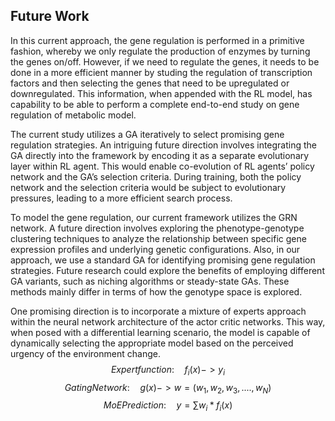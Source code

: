 ## Future Work
In this current approach, the gene regulation is performed in a primitive fashion, whereby we only regulate the production of enzymes by turning the genes on/off. However, if we need to regulate the genes, it needs to be done in a more efficient manner by studing the regulation of transcription factors and then selecting the genes that need to be upregulated or downregulated. This information, when appended with the RL model, has capability to be able to perform a complete end-to-end study on gene regulation of metabolic model.

The current study utilizes a GA iteratively to select promising gene regulation strategies. An intriguing future direction involves integrating the GA directly into the framework by encoding it as a separate evolutionary layer within RL agent. This would enable co-evolution of RL agents’ policy network and the GA’s selection criteria. During training, both the policy network and the selection criteria would be subject to evolutionary pressures, leading to a more efficient search process.

To model the gene regulation, our current framework utilizes the GRN network. A future direction involves exploring the phenotype-genotype clustering techniques to analyze the relationship between specific gene expression profiles and underlying genetic configurations. Also, in our approach, we use a standard GA for identifying promising gene regulation strategies. Future research could explore the benefits of employing different GA variants, such as niching algorithms or steady-state GAs. These methods mainly differ in terms of how the genotype space is explored.

One promising direction is to incorporate a mixture of experts approach within the neural network architecture of the actor critic networks. This way, when posed with a differential learning scenario, the model is capable of dynamically selecting the appropriate model based on the perceived urgency of the environment change.
$$Expert function: \quad f_{i}(x) -> y_{i}$$
$$Gating Network: \quad g(x) -> w = (w_{1}, w_{2}, w_{3}, ...., w_{N})$$
$$MoE Prediction: \quad y = \sum w_{i} * f_{i}(x)$$